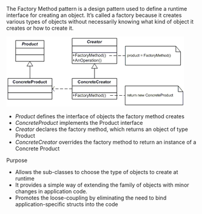 The Factory Method pattern is a design pattern used to define a runtime interface for creating an object. It’s called a factory because it creates various types of objects without necessarily knowing what kind of object it creates or how to create it.

![alt text](../../../images/factory-method.gif)

- *Product* defines the interface of objects the factory method creates
- *ConcreteProduct* implements the Product interface
- *Creator* declares the factory method, which returns an object of type Product
- *ConcreteCreator* overrides the factory method to return an instance of a Concrete Product

Purpose
- Allows the sub-classes to choose the type of objects to create at runtime
- It provides a simple way of extending the family of objects with minor changes in application code.
- Promotes the loose-coupling by eliminating the need to bind application-specific structs into the code

